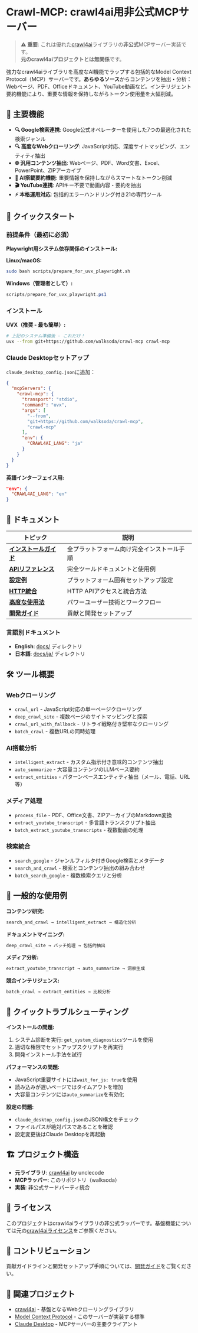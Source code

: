 # Crawl-MCP: crawl4ai用非公式MCPサーバー

> **⚠️ 重要**: これは優れた[crawl4ai](https://github.com/unclecode/crawl4ai)ライブラリの**非公式**MCPサーバー実装です。  
> **元のcrawl4aiプロジェクトとは無関係**です。

強力なcrawl4aiライブラリを高度なAI機能でラップする包括的なModel Context Protocol（MCP）サーバーです。**あらゆるソース**からコンテンツを抽出・分析：Webページ、PDF、Officeドキュメント、YouTube動画など。インテリジェント要約機能により、重要な情報を保持しながらトークン使用量を大幅削減。

## 🌟 主要機能

- **🔍 Google検索連携**: Google公式オペレーターを使用した7つの最適化された検索ジャンル
- **🔍 高度なWebクローリング**: JavaScript対応、深度サイトマッピング、エンティティ抽出
- **🌐 汎用コンテンツ抽出**: Webページ、PDF、Word文書、Excel、PowerPoint、ZIPアーカイブ
- **🤖 AI搭載要約機能**: 重要情報を保持しながらスマートなトークン削減
- **🎬 YouTube連携**: APIキー不要で動画内容・要約を抽出
- **⚡ 本格運用対応**: 包括的エラーハンドリング付き21の専門ツール

## 🚀 クイックスタート

### 前提条件（最初に必須）

**Playwright用システム依存関係のインストール:**

**Linux/macOS:**
```bash
sudo bash scripts/prepare_for_uvx_playwright.sh
```

**Windows（管理者として）:**
```powershell
scripts/prepare_for_uvx_playwright.ps1
```

### インストール

**UVX（推奨 - 最も簡単）:**
```bash
# 上記のシステム準備後 - これだけ！
uvx --from git+https://github.com/walksoda/crawl-mcp crawl-mcp
```

### Claude Desktopセットアップ

`claude_desktop_config.json`に追加：

```json
{
  "mcpServers": {
    "crawl-mcp": {
      "transport": "stdio",
      "command": "uvx",
      "args": [
        "--from",
        "git+https://github.com/walksoda/crawl-mcp",
        "crawl-mcp"
      ],
      "env": {
        "CRAWL4AI_LANG": "ja"
      }
    }
  }
}
```

**英語インターフェイス用:**
```json
"env": {
  "CRAWL4AI_LANG": "en"
}
```


## 📖 ドキュメント

| トピック | 説明 |
|---------|------|
| **[インストールガイド](docs/ja/INSTALLATION.md)** | 全プラットフォーム向け完全インストール手順 |
| **[APIリファレンス](docs/ja/API_REFERENCE.md)** | 完全ツールドキュメントと使用例 |
| **[設定例](docs/ja/CONFIGURATION_EXAMPLES.md)** | プラットフォーム固有セットアップ設定 |
| **[HTTP統合](docs/ja/HTTP_INTEGRATION.md)** | HTTP APIアクセスと統合方法 |
| **[高度な使用法](docs/ja/ADVANCED_USAGE.md)** | パワーユーザー技術とワークフロー |
| **[開発ガイド](docs/ja/DEVELOPMENT.md)** | 貢献と開発セットアップ |

### 言語別ドキュメント

- **English**: [docs/](docs/) ディレクトリ
- **日本語**: [docs/ja/](docs/ja/) ディレクトリ

## 🛠️ ツール概要

### Webクローリング
- `crawl_url` - JavaScript対応の単一ページクローリング
- `deep_crawl_site` - 複数ページのサイトマッピングと探索
- `crawl_url_with_fallback` - リトライ戦略付き堅牢なクローリング
- `batch_crawl` - 複数URLの同時処理

### AI搭載分析
- `intelligent_extract` - カスタム指示付き意味的コンテンツ抽出
- `auto_summarize` - 大容量コンテンツのLLMベース要約
- `extract_entities` - パターンベースエンティティ抽出（メール、電話、URL等）

### メディア処理
- `process_file` - PDF、Office文書、ZIPアーカイブのMarkdown変換
- `extract_youtube_transcript` - 多言語トランスクリプト抽出
- `batch_extract_youtube_transcripts` - 複数動画の処理

### 検索統合
- `search_google` - ジャンルフィルタ付きGoogle検索とメタデータ
- `search_and_crawl` - 検索とコンテンツ抽出の組み合わせ
- `batch_search_google` - 複数検索クエリと分析

## 🎯 一般的な使用例

**コンテンツ研究:**
```bash
search_and_crawl → intelligent_extract → 構造化分析
```

**ドキュメントマイニング:**
```bash
deep_crawl_site → バッチ処理 → 包括的抽出
```

**メディア分析:**
```bash
extract_youtube_transcript → auto_summarize → 洞察生成
```

**競合インテリジェンス:**
```bash
batch_crawl → extract_entities → 比較分析
```

## 🚨 クイックトラブルシューティング

**インストールの問題:**
1. システム診断を実行: `get_system_diagnostics`ツールを使用
2. 適切な権限でセットアップスクリプトを再実行
3. 開発インストール手法を試行

**パフォーマンスの問題:**
- JavaScript重要サイトには`wait_for_js: true`を使用
- 読み込みが遅いページではタイムアウトを増加
- 大容量コンテンツには`auto_summarize`を有効化

**設定の問題:**
- `claude_desktop_config.json`のJSON構文をチェック
- ファイルパスが絶対パスであることを確認
- 設定変更後はClaude Desktopを再起動

## 🏗️ プロジェクト構造

- **元ライブラリ**: [crawl4ai](https://github.com/unclecode/crawl4ai) by unclecode
- **MCPラッパー**: このリポジトリ（walksoda）
- **実装**: 非公式サードパーティ統合

## 📄 ライセンス

このプロジェクトはcrawl4aiライブラリの非公式ラッパーです。基盤機能については元の[crawl4aiライセンス](https://github.com/unclecode/crawl4ai)をご参照ください。

## 🤝 コントリビューション

貢献ガイドラインと開発セットアップ手順については、[開発ガイド](docs/ja/DEVELOPMENT.md)をご覧ください。

## 🔗 関連プロジェクト

- [crawl4ai](https://github.com/unclecode/crawl4ai) - 基盤となるWebクローリングライブラリ
- [Model Context Protocol](https://modelcontextprotocol.io/) - このサーバーが実装する標準
- [Claude Desktop](https://docs.anthropic.com/claude/docs/claude-desktop) - MCPサーバーの主要クライアント